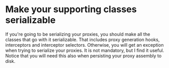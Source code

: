 # Make your supporting classes serializable

If you're going to be serializing your proxies, you should make all the classes that go with it serializable. That includes proxy generation hooks, interceptors and interceptor selectors. Otherwise, you will get an exception when trying to serialize your proxies. It is not mandatory, but I find it useful. Notice that you will need this also when persisting your proxy assembly to disk.